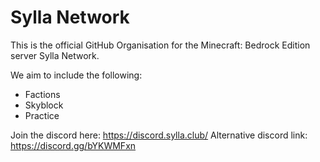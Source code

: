 # Sylla Network
This is the official GitHub Organisation for the Minecraft: Bedrock Edition server Sylla Network.

We aim to include the following:
- Factions
- Skyblock
- Practice

Join the discord here: https://discord.sylla.club/
Alternative discord link: https://discord.gg/bYKWMFxn